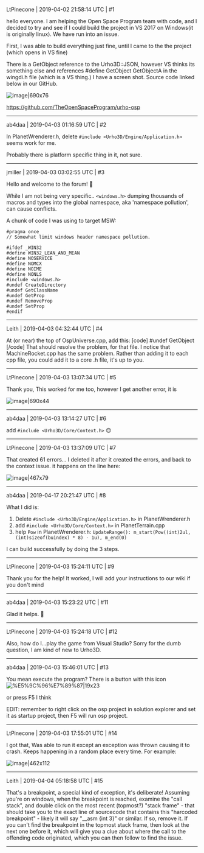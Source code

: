 LtPinecone | 2019-04-02 21:58:14 UTC | #1

hello everyone. I am helping the Open Space Program team with code, and I decided to try and see if I could build the project in VS 2017 on Windows(it is originally linux). We have run into an issue.

First, I was able to build everything just fine, until I came to the the project (which opens in VS fine) 

There is a GetObject reference to the Urho3D::JSON, however VS thinks its something else and references #define GetObject GetObjectA in the wingdi.h file (which is a VS thing.) I have a screen shot. Source code linked below in our GitHub.

![image|690x76](upload://twU7e8rUf3Y2iJB7co6uR1NiaKW.png)

https://github.com/TheOpenSpaceProgram/urho-osp

-------------------------

ab4daa | 2019-04-03 01:16:59 UTC | #2

In PlanetWrenderer.h, delete `#include <Urho3D/Engine/Application.h>` seems work for me.

Probably there is platform specific thing in it, not sure.

-------------------------

jmiller | 2019-04-03 03:02:55 UTC | #3

Hello and welcome to the forum! :confetti_ball:

While I am not being very specific..  `<windows.h>` dumping thousands of macros and types into the global namespace, aka 'namespace pollution', can cause conflicts.

A chunk of code I was using to target MSW:

    #pragma once
    // Somewhat limit windows header namespace pollution.

    #ifdef _WIN32
    #define WIN32_LEAN_AND_MEAN
    #define NOSERVICE
    #define NOMCX
    #define NOIME
    #define NONLS
    #include <windows.h>
    #undef CreateDirectory
    #undef GetClassName
    #undef GetProp
    #undef RemoveProp
    #undef SetProp
    #endif

-------------------------

Leith | 2019-04-03 04:32:44 UTC | #4

At (or near) the top of OspUniverse.cpp, add this:
[code]
#undef GetObject
[/code]
That should resolve the problem, for that file.
I notice that MachineRocket.cpp has the same problem.
Rather than adding it to each cpp file, you could add it to a core .h file, it's up to you.

-------------------------

LtPinecone | 2019-04-03 13:07:34 UTC | #5

Thank you, This worked for me too, however I get another error, it is 

![image|690x44](upload://8DBMYWuwicsXirVVCLpt7uZdid1.png)

-------------------------

ab4daa | 2019-04-03 13:14:27 UTC | #6

add `#include <Urho3D/Core/Context.h>`  :upside_down_face:

-------------------------

LtPinecone | 2019-04-03 13:37:09 UTC | #7

That created 61 errors...
I deleted it after it created the errors, and back to the context issue. it happens on the line here:

![image|467x79](upload://pMZSI7tcXZqOPZPZ9sKjs2gfEz2.png)

-------------------------

ab4daa | 2019-04-17 20:21:47 UTC | #8

What I did is:
1. Delete `#include <Urho3D/Engine/Application.h>` in PlanetWrenderer.h 
2. add `#include <Urho3D/Core/Context.h>` in PlanetTerrain.cpp
3. help `Pow` in PlanetWrenderer.h: `UpdateRange(): m_start(Pow((int)2ul, (int)sizeof(buindex) * 8) - 1u), m_end(0)`

I can build successfully by doing the 3 steps.

-------------------------

LtPinecone | 2019-04-03 15:24:11 UTC | #9

Thank you for the help! It worked, I will add your instructions to our wiki if you don't mind

-------------------------

ab4daa | 2019-04-03 15:23:22 UTC | #11

Glad it helps. :slightly_smiling_face:

-------------------------

LtPinecone | 2019-04-03 15:24:18 UTC | #12

Also, how do I...play the game from Visual Studio? Sorry for the dumb question, I am kind of new to Urho3D.

-------------------------

ab4daa | 2019-04-03 15:46:01 UTC | #13

You mean execute the program?
There is a button with this icon 
![%E5%9C%96%E7%89%87|19x23](upload://tmeemGRA1rAkmryG5Ee1Mnp99Mr.png)

or press F5 I think

EDIT:  remember to right click on the osp project in solution explorer and set it as startup project, then F5 will run osp project.

-------------------------

LtPinecone | 2019-04-03 17:55:01 UTC | #14

I got that, Was able to run it except an exception was thrown causing it to crash. Keeps happening in a random place every time. For example: 

![image|462x112](upload://iiYlDGL56o6nSiBx5CzhDDDxtiL.png)

-------------------------

Leith | 2019-04-04 05:18:58 UTC | #15

That's a breakpoint, a special kind of exception, it's deliberate! Assuming you're on windows, when the breakpoint is reached, examine the "call stack", and double click on the most recent (topmost?) "stack frame" - that should take you to the exact line of sourcecode that contains this "harcoded breakpoint" - likely it will say "__asm {int 3}" or similar. If so, remove it.
If you can't find the breakpoint in the topmost stack frame, then look at the next one before it, which will give you a clue about where the call to the offending code originated, which you can then follow to find the issue.

-------------------------

